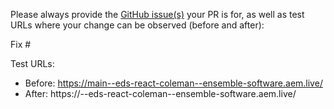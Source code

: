 Please always provide the [GitHub issue(s)](../issues) your PR is for, as well as test URLs where your change can be observed (before and after):

Fix #<gh-issue-id>

Test URLs:
- Before: https://main--eds-react-coleman--ensemble-software.aem.live/
- After: https://<branch>--eds-react-coleman--ensemble-software.aem.live/
